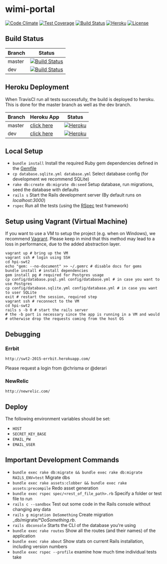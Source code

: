 # wimi-portal

[![Code Climate](https://codeclimate.com/github/hpi-swt2/wimi-portal/badges/gpa.svg)](https://codeclimate.com/github/hpi-swt2/wimi-portal)
[![Test Coverage](https://codeclimate.com/github/hpi-swt2/wimi-portal/badges/coverage.svg)](https://codeclimate.com/github/hpi-swt2/wimi-portal/coverage)
[![Build Status](https://travis-ci.org/hpi-swt2/wimi-portal.svg?branch=dev)](https://travis-ci.org/hpi-swt2/wimi-portal)
[![Heroku](https://heroku-badge.herokuapp.com/?app=wimi-portal)](http://wimi-portal.herokuapp.com/)
[![License](http://img.shields.io/badge/license-AGPL-blue.svg)](https://github.com/hpi-swt2/wimi-portal/blob/master/LICENSE)

## Build Status

Branch      | Status
----------- | ----------
master  | [![Build Status](https://travis-ci.org/hpi-swt2/wimi-portal.svg?branch=master)](https://travis-ci.org/hpi-swt2/wimi-portal)
dev  | [![Build Status](https://travis-ci.org/hpi-swt2/wimi-portal.svg?branch=dev)](https://travis-ci.org/hpi-swt2/wimi-portal)

## Heroku Deployment

When TravisCI run all tests successfully, the build is deployed to heroku. This is done for the master branch as well as the dev branch.

Branch      | Heroku App | Status
----------- | ---------- | ----------
master  |  [click here](http://wimi-portal.herokuapp.com/)  | [![Heroku](https://heroku-badge.herokuapp.com/?app=wimi-portal)](http://wimi-portal.herokuapp.com/)
dev  |  [click here](http://wimi-portal-dev.herokuapp.com/)  | [![Heroku](https://heroku-badge.herokuapp.com/?app=wimi-portal-dev)](http://wimi-portal-dev.herokuapp.com/)

## Local Setup

* `bundle install` Install the required Ruby gem dependencies defined in the [Gemfile](https://github.com/hpi-swt2/workshop-portal/blob/production/Gemfile)
* `cp database.sqlite.yml database.yml` Select database config (for development we recommend SQLite) 
* `rake db:create db:migrate db:seed` Setup database, run migrations, seed the database with defaults
* `rails s` Start the Rails development server (By default runs on _localhost:3000_)
* `rspec` Run all the tests (using the [RSpec](http://rspec.info/) test framework)

## Setup using Vagrant (Virtual Machine)

If you want to use a VM to setup the project (e.g. when on Windows), we recommend [Vagrant](https://www.vagrantup.com/).
Please keep in mind that this method may lead to a loss in performance, due to the added abstraction layer.

```
vagrant up # bring up the VM
vagrant ssh # login using SSH
cd hpi-swt2
echo "gem: --no-document" >> ~/.gemrc # disable docs for gems
bundle install # install dependencies
gem install pg # required for Postgres usage
cp config/database.psql.yml config/database.yml # in case you want to use Postgres
cp config/database.sqlite.yml config/database.yml # in case you want to user SQLite
exit # restart the session, required step
vagrant ssh # reconnect to the VM
cd hpi-swt2
rails s -b 0 # start the rails server
# the -b part is necessary since the app is running in a VM and would
# otherwise drop the requests coming from the host OS
```

## Debugging

### Errbit
```
http://swt2-2015-errbit.herokuapp.com/
```

Please request a login from @chrisma or @derari

### NewRelic
```
http://newrelic.com/
```

## Deploy

The following environment variables should be set:

* `HOST`
* `SECRET_KEY_BASE`
* `EMAIL_PW`
* `EMAIL_USER`

## Important Development Commands
* `bundle exec rake db:migrate && bundle exec rake db:migrate RAILS_ENV=test` Migrate dbs
* `bundle exec rake assets:clobber && bundle exec rake assets:precompile` Redo asset generation
* `bundle exec rspec spec/<rest_of_file_path>.rb` Specify a folder or test file to run
* `rails c --sandbox` Test out some code in the Rails console without changing any data
* `rails g migration DoSomething` Create migration _db/migrate/*_DoSomething.rb_.
* `rails dbconsole` Starts the CLI of the database you're using
* `bundle exec rake routes` Show all the routes (and their names) of the application
* `bundle exec rake about` Show stats on current Rails installation, including version numbers
* `bundle exec rspec --profile` examine how much time individual tests take

